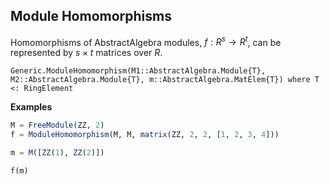 ## Module Homomorphisms

Homomorphisms of AbstractAlgebra modules, $f : R^s \to R^t$, can be represented by
$s\times t$ matrices over $R$.

```@docs
Generic.ModuleHomomorphism(M1::AbstractAlgebra.Module{T}, M2::AbstractAlgebra.Module{T}, m::AbstractAlgebra.MatElem{T}) where T <: RingElement
```

**Examples**

```julia
M = FreeModule(ZZ, 2)
f = ModuleHomomorphism(M, M, matrix(ZZ, 2, 2, [1, 2, 3, 4]))

m = M([ZZ(1), ZZ(2)])

f(m)
```


